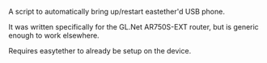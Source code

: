 A script to automatically bring up/restart eastether'd USB phone. 

It was written specifically for the GL.Net AR750S-EXT router, but is generic enough to work elsewhere. 

Requires easytether to already be setup on the device.
